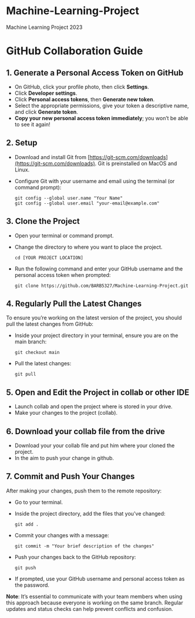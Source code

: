 # Machine-Learning-Project
Machine Learning Project 2023
# GitHub Collaboration Guide


## 1. Generate a Personal Access Token on GitHub

- On GitHub, click your profile photo, then click **Settings**.
- Click **Developer settings**.
- Click **Personal access tokens**, then **Generate new token**.
- Select the appropriate permissions, give your token a descriptive name, and click **Generate token**.
- **Copy your new personal access token immediately**; you won’t be able to see it again!

## 2. Setup

- Download and install Git from [https://git-scm.com/downloads](https://git-scm.com/downloads). Git is preinstalled on MacOS and Linux.
- Configure Git with your username and email using the terminal (or command prompt):

    ```shell
    git config --global user.name "Your Name"
    git config --global user.email "your-email@example.com"
    ```

## 3. Clone the Project

- Open your terminal or command prompt.
- Change the directory to where you want to place the project.

    ```shell
    cd [YOUR PROJECT LOCATION]
    ```

- Run the following command and enter your GitHub username and the personal access token when prompted:

    ```shell
    git clone https://github.com/BARB5327/Machine-Learning-Project.git
    ```

## 4. Regularly Pull the Latest Changes

To ensure you’re working on the latest version of the project, you should pull the latest changes from GitHub:

- Inside your project directory in your terminal, ensure you are on the main branch:

    ```shell
    git checkout main
    ```

- Pull the latest changes:

    ```shell
    git pull
    ```

## 5. Open and Edit the Project in collab or other IDE 

- Launch collab and open the project where is stored in your drive.
- Make your changes to the project (collab).

## 6. Download your collab file from the drive
- Download your your collab file and put him where your cloned the project.
- In the aim to push your change in github. 

## 7. Commit and Push Your Changes

After making your changes, push them to the remote repository:

- Go to your terminal.
- Inside the project directory, add the files that you've changed:

    ```shell
    git add .
    ```

- Commit your changes with a message:

    ```shell
    git commit -m "Your brief description of the changes"
    ```

- Push your changes back to the GitHub repository:

    ```shell
    git push
    ```

- If prompted, use your GitHub username and personal access token as the password.

**Note**: It’s essential to communicate with your team members when using this approach because everyone is working on the same branch. Regular updates and status checks can help prevent conflicts and confusion.

